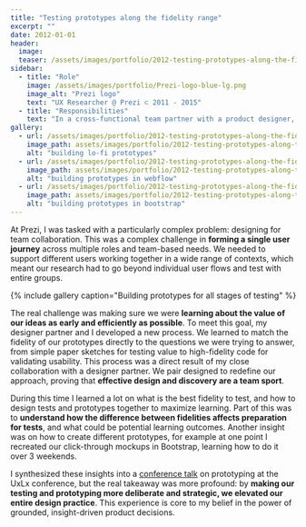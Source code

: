 ```yaml
---
title: "Testing prototypes along the fidelity range"
excerpt: ""
date: 2012-01-01
header:
  image:
  teaser: /assets/images/portfolio/2012-testing-prototypes-along-the-fidelity-range-2.png
sidebar:
  - title: "Role"
    image: /assets/images/portfolio/Prezi-logo-blue-lg.png
    image_alt: "Prezi logo"
    text: "UX Researcher @ Prezi ⊂ 2011 - 2015"
  - title: "Responsibilities"
    text: "In a cross-functional team partner with a product designer, a product manager and engineers and enable discovery and learning about users."
gallery:
  - url: /assets/images/portfolio/2012-testing-prototypes-along-the-fidelity-range-1.png
    image_path: assets/images/portfolio/2012-testing-prototypes-along-the-fidelity-range-1.png
    alt: "building lo-fi prototypes"
  - url: /assets/images/portfolio/2012-testing-prototypes-along-the-fidelity-range-2.png
    image_path: assets/images/portfolio/2012-testing-prototypes-along-the-fidelity-range-2.png
    alt: "building prototypes in webflow"
  - url: /assets/images/portfolio/2012-testing-prototypes-along-the-fidelity-range-3.png
    image_path: assets/images/portfolio/2012-testing-prototypes-along-the-fidelity-range-3.png
    alt: "building prototypes in bootstrap"
---
```


At Prezi, I was tasked with a particularly complex problem: designing for team collaboration. This was a complex challenge in **forming a single user journey** across multiple roles and team-based needs. We needed to support different users working together in a wide range of contexts, which meant our research had to go beyond individual user flows and test with entire groups. 

{% include gallery caption="Building prototypes for all stages of testing" %}

The real challenge was making sure we were **learning about the value of our ideas as early and efficiently as possible**. To meet this goal, my designer partner and I developed a new process. We learned to match the fidelity of our prototypes directly to the questions we were trying to answer, from simple paper sketches for testing value to high-fidelity code for validating usability. This process was a direct result of my close collaboration with a designer partner. We pair designed to redefine our approach, proving that **effective design and discovery are a team sport**.

During this time I learned a lot on what is the best fidelity to test, and how to design tests and prototypes together to maximize learning. Part of this was to **understand how the difference between fidelities affects preparation for tests**, and what could be potential learning outcomes. Another insight was on how to create different prototypes, for example at one point I recreated our click-through mockups in Bootstrap, learning how to do it over 3 weekends. 

I synthesized these insights into a [conference talk](https://prezi.com/qfftsdxtojf0/from-lo-fi-to-hi-fi/) on prototyping at the UxLx conference, but the real takeaway was more profound: by **making our testing and prototyping more deliberate and strategic, we elevated our entire design practice**. This experience is core to my belief in the power of grounded, insight-driven product decisions.